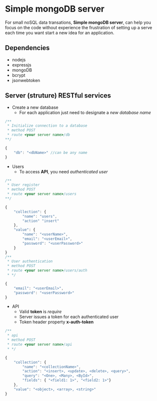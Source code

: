 # Simple mongoDB server

For small noSQL data transations, **Simple mongoDB server**, can help you focus on the code without experience the frustration of setting up a serve each time you want start a new idea for an application.

## Dependencies
 - nodejs
 - expressjs
 - mongoDB
 - bcrypt
 - jsonwebtoken

## Server (struture) RESTful services
- Create a new database
    - For each application just need to designate a *new database name*
```javascript
/**
 * Initialize connection to a database
 * method POST
 * route <your server name>/db
**/

{
    "db": "<dbName>" //can be any name
}
```
- Users
    - To access **API**, you need *authenticated user*

```javascript
/**
 * User register
 * method POST
 * route <your server name>/users
**/

{
    "collection": {
        "name": "users",
        "action" "insert"
    },
    "value": {
        "name": "<userName>",
        "email": "<userEmail>",
        "password": "<userPassword>"
    }
}
/**
 * User authentication
 * method POST
 * route <your server name>/users/auth
 * */

{
    "email": "<userEmail>",
    "password": "<userPassword>"
}
```

- API
    - Valid **token** is *require*
    - Server issues a token for each authenticated user
    - Token header property **x-auth-token**

```javascript
/**
 * api
 * method POST
 * route <your server name>/api
 * */

{
    "collection": {
        "name": "<collectionName>",
        "action": "<insert>, <update>, <delete>, <query>",
        "query": "<One>, <Many>, <ById>",
        "fields": { "<field1: 1>", "<field2: 1>"}
    },
    "value": "<object>, <array>, <string>"
}
``` 
